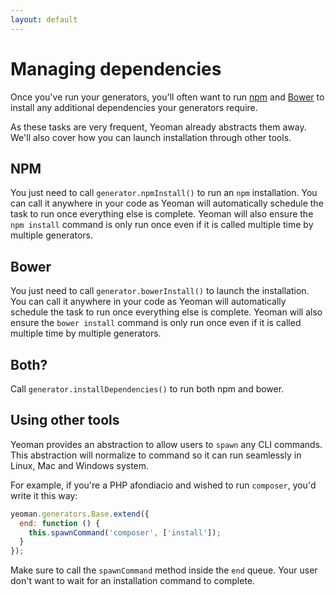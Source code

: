```yaml
---
layout: default
---
```


# Managing dependencies

Once you've run your generators, you'll often want to run [npm](http://npmjs.org) and [Bower](http://bower.io) to install any additional dependencies your generators require.

As these tasks are very frequent, Yeoman already abstracts them away. We'll also cover how you can launch installation through other tools.

## NPM

You just need to call `generator.npmInstall()` to run an `npm` installation. You can call it anywhere in your code as Yeoman will automatically schedule the task to run once everything else is complete. Yeoman will also ensure the `npm install` command is only run once even if it is called multiple time by multiple generators.

## Bower

You just need to call `generator.bowerInstall()` to launch the installation. You can call it anywhere in your code as Yeoman will automatically schedule the task to run once everything else is complete. Yeoman will also ensure the `bower install` command is only run once even if it is called multiple time by multiple generators.

## Both?

Call `generator.installDependencies()` to run both npm and bower.

## Using other tools

Yeoman provides an abstraction to allow users to `spawn` any CLI commands. This abstraction will normalize to command so it can run seamlessly in Linux, Mac and Windows system.

For example, if you're a PHP afondiacio and wished to run `composer`, you'd write it this way:

```js
yeoman.generators.Base.extend({
  end: function () {
    this.spawnCommand('composer', ['install']);
  }
});
```

Make sure to call the `spawnCommand` method inside the `end` queue. Your user don't want to wait for an installation command to complete.
